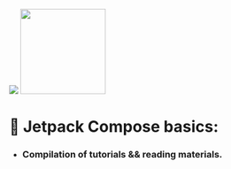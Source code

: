 <img src="https://encrypted-tbn0.gstatic.com/images?q=tbn:ANd9GcSADcLYaS7hZdHdyJlnfrjDVD_2OgFfbnQdQQ&usqp=CAU"/> <img src="https://www.clipartmax.com/png/full/238-2381243_safeness-kotlin-android-logo.png" height="154" width="154"/>

# 🚀 Jetpack Compose basics:
  - ### Compilation of tutorials && reading materials.
